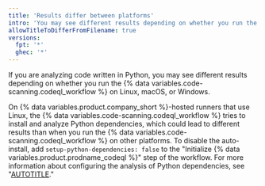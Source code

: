 ```yaml
---
title: 'Results differ between platforms'
intro: 'You may see different results depending on whether you run the {% data variables.code-scanning.codeql_workflow %} on Linux, macOS, or Windows.'
allowTitleToDifferFromFilename: true
versions:
  fpt: '*'
  ghec: '*'
---
```


If you are analyzing code written in Python, you may see different results depending on whether you run the {% data variables.code-scanning.codeql_workflow %} on Linux, macOS, or Windows.

On {% data variables.product.company_short %}-hosted runners that use Linux, the {% data variables.code-scanning.codeql_workflow %} tries to install and analyze Python dependencies, which could lead to different results than when you run the {% data variables.code-scanning.codeql_workflow %} on other platforms. To disable the auto-install, add `setup-python-dependencies: false` to the "Initialize {% data variables.product.prodname_codeql %}" step of the workflow. For more information about configuring the analysis of Python dependencies, see "[AUTOTITLE](/code-security/code-scanning/automatically-scanning-your-code-for-vulnerabilities-and-errors/customizing-code-scanning#analyzing-python-dependencies)."
